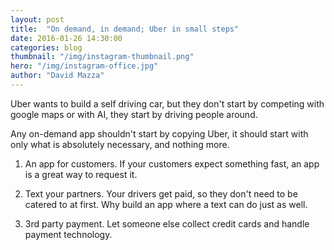 ```yaml
---
layout: post
title:  "On demand, in demand; Uber in small steps"
date: 2016-01-26 14:30:00
categories: blog
thumbnail: "/img/instagram-thumbnail.png"
hero: "/img/instagram-office.jpg"
author: "David Mazza"
---
```


Uber wants to build a self driving car, but they don't start by competing with google maps or with AI, they start by driving people around.

Any on-demand app shouldn't start by copying Uber, it should start with only what is absolutely necessary, and nothing more.

1. An app for customers.
If your customers expect something fast, an app is a great way to request it.

2. Text your partners.
Your drivers get paid, so they don't need to be catered to at first. Why build an app where a text can do just as well.

3. 3rd party payment.
Let someone else collect credit cards and handle payment technology. 
